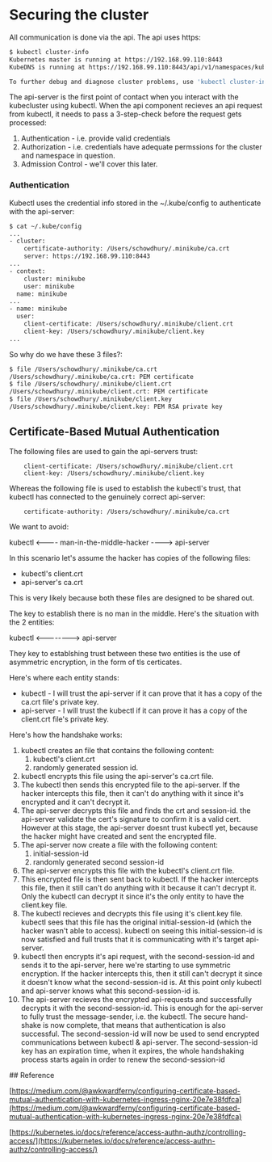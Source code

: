 # Securing the cluster

All communication is done via the api.  The api uses https:


```bash
$ kubectl cluster-info
Kubernetes master is running at https://192.168.99.110:8443
KubeDNS is running at https://192.168.99.110:8443/api/v1/namespaces/kube-system/services/kube-dns:dns/proxy

To further debug and diagnose cluster problems, use 'kubectl cluster-info dump'.
```

The api-server is the first point of contact when you interact with the kubecluster using kubectl. When the api component recieves an api request from kubectl, it needs to pass a 3-step-check before the request gets processed:

1. Authentication - i.e. provide valid credentials
2. Authorization - i.e. credentials have adequate permssions for the cluster and namespace in question. 
3. Admission Control - we'll cover this later. 


### Authentication
Kubectl uses the credential info stored in the ~/.kube/config to authenticate with the api-server:

```bash
$ cat ~/.kube/config
...
- cluster:
    certificate-authority: /Users/schowdhury/.minikube/ca.crt
    server: https://192.168.99.110:8443
...
- context:
    cluster: minikube
    user: minikube
  name: minikube
...
- name: minikube
  user:
    client-certificate: /Users/schowdhury/.minikube/client.crt
    client-key: /Users/schowdhury/.minikube/client.key
...
```



So why do we have these 3 files?:

```bash
$ file /Users/schowdhury/.minikube/ca.crt
/Users/schowdhury/.minikube/ca.crt: PEM certificate
$ file /Users/schowdhury/.minikube/client.crt
/Users/schowdhury/.minikube/client.crt: PEM certificate
$ file /Users/schowdhury/.minikube/client.key
/Users/schowdhury/.minikube/client.key: PEM RSA private key
```

## Certificate-Based Mutual Authentication

The following files are used to gain the api-servers trust:

```
    client-certificate: /Users/schowdhury/.minikube/client.crt
    client-key: /Users/schowdhury/.minikube/client.key
```

Whereas the following file is used to establish the kubectl's trust, that kubectl has connected to the genuinely correct api-server:

```
    certificate-authority: /Users/schowdhury/.minikube/ca.crt
```

We want to avoid:


kubectl <---- man-in-the-middle-hacker ----> api-server

In this scenario let's assume the hacker has copies of the following files:

- kubectl's client.crt
- api-server's ca.crt

This is very likely because both these files are designed to be shared out. 


The key to establish there is no man in the middle. Here's the situation with the 2 entities:



kubectl <--------> api-server


They key to establshing trust between these two entities is the use of asymmetric encryption, in the form of tls certicates. 

Here's where each entity stands:

- kubectl - I will trust the api-server if it can prove that it has a copy of the ca.crt file's private key. 
- api-server - I will trust the kubectl if it can prove it has a copy of the client.crt file's private key. 


Here's how the handshake works:


1. kubectl creates an file that contains the following content:
   1. kubectl's client.crt
   2. randomly generated session id. 
2. kubectl encrypts this file using the api-server's ca.crt file. 
3. The kubectl then sends this encrypted file to the api-server. If the hacker intercepts this file, then it can't do anything with it since it's encrypted and it can't decrypt it. 
4. The api-server decrypts this file and finds the crt and session-id. the api-server validate the cert's signature to confirm it is a valid cert. However at this stage, the api-server doesnt trust kubectl yet, because the hacker might have created and sent the encrypted file. 
5. The api-server now create a file with the following content:
   1. initial-session-id
   2. randomly generated second session-id
6. The api-server encrypts this file with the kubectl's client.crt file. 
7. This encrypted file is then sent back to kubectl. If the hacker intercepts this file, then it still can't do anything with it because it can't decrypt it. Only the kubectl can decrypt it since it's the only entity to have the client.key file. 
8. The kubectl recieves and decrypts this file using it's client.key file. kubectl sees that this file has the original initial-session-id (which the hacker wasn't able to access). kubectl on seeing this initial-session-id is now satisfied and full trusts that it is communicating with it's target api-server. 
9. kubectl then encrypts it's api request, with the second-session-id and sends it to the api-server, here we're starting to use symmetric encryption. If the hacker intercepts this, then it still can't decrypt it since it doesn't know what the second-session-id is. At this point only kubectl and api-server knows what this second-session-id is. 
10. The api-server recieves the encrypted api-requests and successfully decrypts it with the second-session-id. This is enough for the api-server to fully trust the message-sender, i.e. the kubectl. The secure hand-shake is now complete, that means that authentication is also successful. The second-session-id will now be used to send encrypted communications between kubectl & api-server. The second-session-id key has an expiration time, when it expires, the whole handshaking process starts again in order to renew the second-session-id






## Reference


[https://medium.com/@awkwardferny/configuring-certificate-based-mutual-authentication-with-kubernetes-ingress-nginx-20e7e38fdfca](https://medium.com/@awkwardferny/configuring-certificate-based-mutual-authentication-with-kubernetes-ingress-nginx-20e7e38fdfca)

[https://kubernetes.io/docs/reference/access-authn-authz/controlling-access/](https://kubernetes.io/docs/reference/access-authn-authz/controlling-access/)



